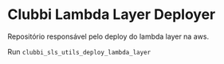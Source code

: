 # Clubbi Lambda Layer Deployer
Repositório responsável pelo deploy do lambda layer na aws.

Run
`clubbi_sls_utils_deploy_lambda_layer`
